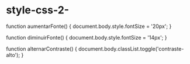 # style-css-2-
function aumentarFonte() {
  document.body.style.fontSize = '20px';
}

function diminuirFonte() {
  document.body.style.fontSize = '14px';
}

function alternarContraste() {
  document.body.classList.toggle('contraste-alto');
}
